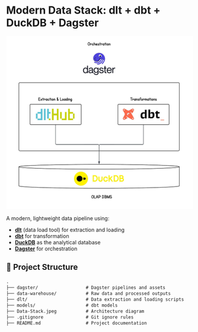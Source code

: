 # Modern Data Stack: dlt + dbt + DuckDB + Dagster

![Data Stack Architecture](Data-Stack.jpeg) 

A modern, lightweight data pipeline using:
- **[dlt](https://dlthub.com/)** (data load tool) for extraction and loading
- **[dbt](https://www.getdbt.com/)** for transformation
- **[DuckDB](https://duckdb.org/)** as the analytical database
- **[Dagster](https://dagster.io/)** for orchestration

## 🚀 Project Structure
```plaintext
.
├── dagster/                  # Dagster pipelines and assets
├── data-warehouse/           # Raw data and processed outputs 
├── dlt/                      # Data extraction and loading scripts
├── models/                   # dbt models
├── Data-Stack.jpeg           # Architecture diagram
├── .gitignore                # Git ignore rules
├── README.md                 # Project documentation          
```
